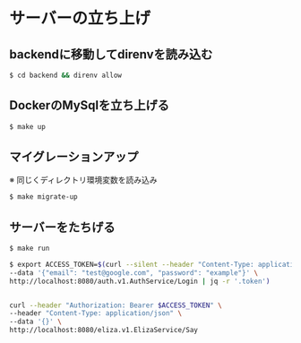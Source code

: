 # サーバーの立ち上げ

## backendに移動してdirenvを読み込む
```sh
$ cd backend && direnv allow
```

## DockerのMySqlを立ち上げる
```sh
$ make up
```

## マイグレーションアップ
※ 同じくディレクトリ環境変数を読み込み
```sh
$ make migrate-up
```

## サーバーをたちげる
```sh
$ make run
```



```sh
$ export ACCESS_TOKEN=$(curl --silent --header "Content-Type: application/json" \
--data '{"email": "test@google.com", "password": "example"}' \
http://localhost:8080/auth.v1.AuthService/Login | jq -r '.token')


curl --header "Authorization: Bearer $ACCESS_TOKEN" \
--header "Content-Type: application/json" \
--data '{}' \
http://localhost:8080/eliza.v1.ElizaService/Say

```
